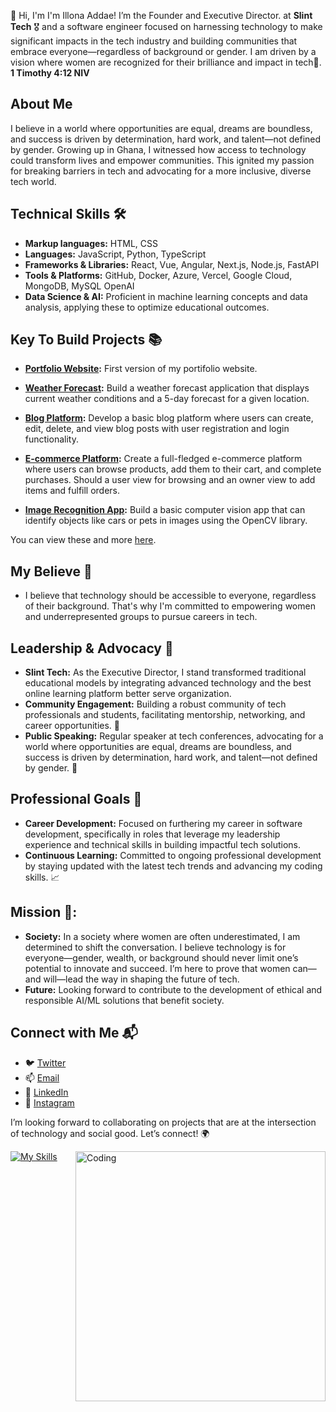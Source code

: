 👋 Hi, I'm I'm Illona Addae! I’m the Founder and Executive Director. at **Slint Tech** 🎖️ and a software engineer focused on harnessing technology to make significant impacts in the tech industry and building communities that embrace everyone—regardless of background or gender. I am driven by a vision where women are recognized for their brilliance and impact in tech💪. **1 Timothy‬ ‭4‬:‭12 NIV**

## About Me
I believe in a world where opportunities are equal, dreams are boundless, and success is driven by determination, hard work, and talent—not defined by gender. Growing up in Ghana, I witnessed how access to technology could transform lives and empower communities. This ignited my passion for breaking barriers in tech and advocating for a more inclusive, diverse tech world.

## Technical Skills 🛠️
- **Markup languages:** HTML, CSS 
- **Languages:** JavaScript, Python, TypeScript
- **Frameworks & Libraries:** React, Vue, Angular, Next.js, Node.js, FastAPI
- **Tools & Platforms:** GitHub, Docker, Azure, Vercel, Google Cloud, MongoDB, MySQL OpenAI
- **Data Science & AI:** Proficient in machine learning concepts and data analysis, applying these to optimize educational outcomes.

## Key To Build Projects 📚
- **[Portfolio Website](https://https://oceaniccodes.netlify.app/):** First version of my portifolio website.
- **[Weather Forecast](https://github.com):**  Build a weather forecast application that displays current weather conditions and a 5-day forecast for a given location.
- **[Blog Platform](https://github.com):** Develop a basic blog platform where users can create, edit, delete, and view blog posts with user registration and login functionality.
- **[E-commerce Platform](https://github.com):** Create a full-fledged e-commerce platform where users can browse products, add them to their cart, and complete purchases. Should a user view for browsing and an owner view to add items and fulfill orders.

- **[Image Recognition App](https://github.com):** Build a basic computer vision app that can identify objects like cars or pets in images using the OpenCV library.

You can view these and more [here](https://illonaddae.github.io/#).

## My Believe 🌟
- I believe that technology should be accessible to everyone, regardless of their background. That's why I'm committed to empowering women and underrepresented groups to pursue careers in tech.

## Leadership & Advocacy 🌟
- **Slint Tech:** As the Executive Director, I stand transformed traditional educational models by integrating advanced technology and the best online learning platform better serve organization.
- **Community Engagement:** Building a robust community of tech professionals and students, facilitating mentorship, networking, and career opportunities. 🤝
- **Public Speaking:** Regular speaker at tech conferences, advocating for a world where opportunities are equal, dreams are boundless, and success is driven by determination, hard work, and talent—not defined by gender. 🎤

## Professional Goals 🚀
- **Career Development:** Focused on furthering my career in software development, specifically in roles that leverage my leadership experience and technical skills in building impactful tech solutions.
- **Continuous Learning:** Committed to ongoing professional development by staying updated with the latest tech trends and advancing my coding skills. 📈

##  Mission 🎯:
- **Society:** In a society where women are often underestimated, I am determined to shift the conversation. I believe technology is for everyone—gender, wealth, or background should never limit one’s potential to innovate and succeed. I’m here to prove that women can—and will—lead the way in shaping the future of tech.
- **Future:** Looking forward to contribute to the development of ethical and responsible AI/ML solutions that benefit society.

## Connect with Me 📬
- 🐦 [Twitter](https://x.com/illonaaddae)
- 📫 [Email](mailto:addaeillona@gmail.com)
- 🔗 [LinkedIn](https://www.linkedin.com/in/illona-addae-oceaiccodes)
- 🔗 [Instagram](https://www.instagram.com/oceaniccoder)

I’m looking forward to collaborating on projects that are at the intersection of technology and social good. Let’s connect! 🌍



  [![My Skills](https://skillicons.dev/icons?i=html,css,sass,tailwind,js,py,ts,react,vue,nextjs,nodejs,express,MongoDB,MySQL,azure,aws,gcp,tensorflow,git,notion,npm,graphql,figma,vscode,pycharm&perline=5)](https://skillicons.dev)<img align="right" alt="Coding" width="400" src="https://i.ibb.co/5smmsfv/cta.jpg">




